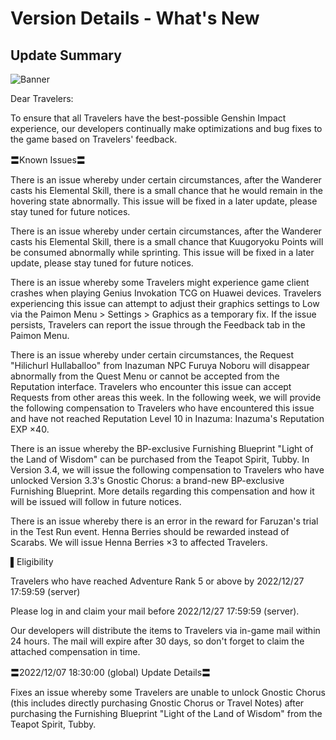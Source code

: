 # Version Details - What's New 
## Update Summary
![Banner](https://sdk.hoyoverse.com/upload/announcement/2020/11/11/0c4d0c742dde8334be30352fa3f5fb5b_4067277611421326976.jpg)

Dear Travelers:

To ensure that all Travelers have the best-possible Genshin Impact experience, our developers continually make optimizations and bug fixes to the game based on Travelers' feedback.

〓Known Issues〓

There is an issue whereby under certain circumstances, after the Wanderer casts his Elemental Skill, there is a small chance that he would remain in the hovering state abnormally. This issue will be fixed in a later update, please stay tuned for future notices.

There is an issue whereby under certain circumstances, after the Wanderer casts his Elemental Skill, there is a small chance that Kuugoryoku Points will be consumed abnormally while sprinting. This issue will be fixed in a later update, please stay tuned for future notices.

There is an issue whereby some Travelers might experience game client crashes when playing Genius Invokation TCG on Huawei devices. Travelers experiencing this issue can attempt to adjust their graphics settings to Low via the Paimon Menu > Settings > Graphics as a temporary fix. If the issue persists, Travelers can report the issue through the Feedback tab in the Paimon Menu.

There is an issue whereby under certain circumstances, the Request "Hilichurl Hullaballoo" from Inazuman NPC Furuya Noboru will disappear abnormally from the Quest Menu or cannot be accepted from the Reputation interface. Travelers who encounter this issue can accept Requests from other areas this week. In the following week, we will provide the following compensation to Travelers who have encountered this issue and have not reached Reputation Level 10 in Inazuma: Inazuma's Reputation EXP ×40.

There is an issue whereby the BP-exclusive Furnishing Blueprint "Light of the Land of Wisdom" can be purchased from the Teapot Spirit, Tubby. In Version 3.4, we will issue the following compensation to Travelers who have unlocked Version 3.3's Gnostic Chorus: a brand-new BP-exclusive Furnishing Blueprint. More details regarding this compensation and how it will be issued will follow in future notices.

There is an issue whereby there is an error in the reward for Faruzan's trial in the Test Run event. Henna Berries should be rewarded instead of Scarabs. We will issue Henna Berries ×3 to affected Travelers.

▌Eligibility

Travelers who have reached Adventure Rank 5 or above by 2022/12/27 17:59:59 (server)

Please log in and claim your mail before 2022/12/27 17:59:59 (server).

Our developers will distribute the items to Travelers via in-game mail within 24 hours. The mail will expire after 30 days, so don't forget to claim the attached compensation in time.

〓2022/12/07 18:30:00 (global) Update Details〓

Fixes an issue whereby some Travelers are unable to unlock Gnostic Chorus (this includes directly purchasing Gnostic Chorus or Travel Notes) after purchasing the Furnishing Blueprint "Light of the Land of Wisdom" from the Teapot Spirit, Tubby.
